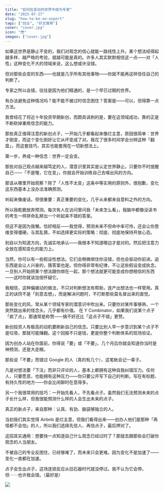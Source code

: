 ```yaml
---
title: "如何在变动的世界中成为专家"
date: "2025-07-27"
slug: "how-to-be-an-expert"
tags: ["创业", "好文推荐"]
cover: "cover.jpg"
icon: "😎"
images: ["cover.jpg"]
---
```

如果这世界是静止不变的，我们对观念的信心就能一路线性上升。某个想法经得起越多样、越严格的考验，就越可能是真的。许多人其实默默相信这一点——对「人性」这种变化不大的领域来说，这么想或许没错。



但对那些会变的东西——也就是几乎所有其他事物——你就不能再这样信任自己的判断了。



专家之所以会错，往往是因为他们精通的，是一个早已过期的世界。



有办法避免这种情况吗？能不能不被过时信念困住？答案是——可以，但得靠一点方法。



我曾经花了将近十年投资早期新创，而颇具讽刺的是，要在这领域成功，靠的正是不断砍掉重练信念的能力。



那些真正值得注意的新创点子，一开始几乎都看起来像烂主意，原因很简单：世界才刚变，而这个变化刚好让它从坏变成了对。我花了很多时间学会分辨这种「翻盘」，而这套技巧，其实也能套用在一切新想法上。



第一步，养成一种信念：世界一定会变。



那些对自己观点越来越笃定的人，潜意识里其实是认定世界静止。只要你不时提醒自己——「不是喔，它在变」，你就会开始训练自己去嗅出风的方向。



那该从哪里开始观察？除了「人性不太变」这条中等实用的原则外，很抱歉，变化这东西基本上没办法准确预测。



听起来像废话，但很重要：真正重要的变化，几乎从来都来自意料之外的方向。



所以我乾脆放弃预测。每次有人在访问里问我「未来怎么看」，我脑中都像没读书的考生一样拼命乱掰出一个听起来不错的答案。



但这不是因为我懒。恰好相反——我觉得，预测未来不但命中率可怜，还会让你思维变得僵硬。与其乱猜，不如选择更实际的策略：彻底、彻底地保持开放心态。



别自以为知道方向，先诚实地承认——我根本不知道哪边才是对的。然后把注意力全放在感知变化的能力上。



当然，你可以有一些假设性想法。它们会稍微绑住你没错，但也会驱动你前进。追东西是会让人兴奋的，猜答案也是。但你得非常有纪律，不让这些假设变成执念。
一旦别人开始把某个想法跟你绑在一起，那个想法就更可能变成你想相信的东西——这时你就该加倍怀疑它。



我相信，这种偏被动的做法，不只对判断想法有帮助，连产出想法也一样管用。真正的诀窍不是「刻意去想」，而是解决问题时，不打断那些莫名冒出来的直觉。



那些变化的风，常从某个领域专家的潜意识中吹出来。只要你对某件事够熟，一个突然跳出来的怪念头，几乎都有价值。
在 Y Combinator，如果我们说某个点子「疯了点」，那通常是称赞——搞不好还比「这点子不错」更赞。



新创投资人有极高的动机要刷新自己的信念。只要比别人早一步意识到某个点子不是垃圾，那就可能赚翻。这个回报不只是钱，更是你整个判断体系的现场验证。



因为创办人站在你面前，你得说「要」或「不要」，几个月后你就会知道你当时是神预测，还是大走眼。



那些说「不要」而错过 Google 的人（真的有几个），这笔帐会记一辈子。



凡是对想法要「下注」而非只评论的人，基本上都拥有这种自我纠错压力。任何人，只要愿意，也能拥有这种压力——你只要公开写下自己的判断。写在有标题、有持久性的地方——你会比闲聊时在意得多。



另一个我很常用的技巧：一开始先看人，不先看点子。虽然我们无法预测未来的点子长什么样，但我很能预测什么样的人会生出未来的点子。



真正的新点子，来自那种：认真、有劲、脑袋够独立的人。



当初我们其实觉得 Airbnb 是烂主意，但我们看得出来——创办人他们是那种「再怪都不会怕」的人，所以我们选择先信人、再信点子，最后押对了。



这招其实通用：想要快一点知道自己什么观念已经过时了？那就去跟那些会打破你观念的人当朋友。



不被自己的专业反困住，已经够难了，而未来只会更难。因为变化不是加速了——变化一直都在加速。



点子会生出点子，这场连锁反应从旧石器时代就没停过。我不认为它会停。
但⋯⋯也许我会错。（最好是）




![](https://prod-files-secure.s3.us-west-2.amazonaws.com/112d0858-5090-4d34-a606-b75eb8d65fd2/46476355-9cf3-4e99-9b7a-3531bc426380/1000202064.png?X-Amz-Algorithm=AWS4-HMAC-SHA256&X-Amz-Content-Sha256=UNSIGNED-PAYLOAD&X-Amz-Credential=ASIAZI2LB466ZHEL535V%2F20250812%2Fus-west-2%2Fs3%2Faws4_request&X-Amz-Date=20250812T171406Z&X-Amz-Expires=3600&X-Amz-Security-Token=IQoJb3JpZ2luX2VjENH%2F%2F%2F%2F%2F%2F%2F%2F%2F%2FwEaCXVzLXdlc3QtMiJHMEUCIQDG1Gn1NifOukTZqOFeVnHaTDPGK6NPNL6n20GxlpSx6AIgK2ajxdP%2F0Mm2su5BS3yOZDetwY%2BdvQ6r7DocE%2BjN8Rcq%2FwMIGRAAGgw2Mzc0MjMxODM4MDUiDMU6Moj%2Fr1zJ98qRRCrcAwE%2FsqbTOB9eiUZ56S0P7hbcNfqHe9THIFhOQmnOR%2FIzz9cLKN2HS0D7J54AMDVyVqpMNpJOVNPfkWDv%2Fh6vSEmGKh%2BmUUo0r3GGGcLJ4hxsdZbitMzm%2BQz6V11sR40Li1%2BQJfWKl%2BQVIiKB%2B7J05p1tYcHxaxFP0mcBFZ3BNjJewb7XFcz0DP2LuMlsSt%2Bre0BO9yGbt4Dc8aLFlY0LApFc2i9tq4%2BW3Bkx%2FQarC9OeigWWruVqW2u2QqQLEh5J1ft3oQUneCssVRipbHdDBA8gmCULuJkha6KjxYEIRXXcoQhD%2FjH1sr1hxVb8JMP1HlvNsy3ZmIuflh4N3vV5%2B8tdRjKBqwxSMtrL89cqGipjTwUqdWzXmUlx3IZqVWBAIO1Ne8Za%2FOPx5S%2FmuUGWQCBPOhRBcfzU5JoAJSH%2B0ONKaeq84GfeSoBju1H%2FbAH9gSRVePRREzRQ91TUVutZvZCiuHwLJjTYR58xvoqAGXR9Rw7n7oUayHxl2QzcwgumaF3a9NJ5Gr7vlRfkYNrxv84wyMVgx6G17xfD6aXW40eTrPkv49E4sRjWmiqJ1Zfq5eNpEBdg3%2BdR5%2F1Q4iZjg84Zg4ExSTbraoguV6qKOE8cTmqHZeTLZd2HcsFzML3T7cQGOqUBjrOujSi1t7m%2Fp8TZpQiu5FyOXlzH%2B4ZPC%2F%2F1wNg2WK9yit3PToX1qHg%2Bh4o4PGy0vtY4GYQegXJaqw2B%2F7%2BbTa4VFosM9iECf0qh6fE0GrF%2FtdyqfU2Aqr%2B4B7xqmj7315Z2MKwUUXmgNFN7sq7eKmutHAHwdya37pNCm21BLV%2B6BvZZKWVd4gIhgKB8C5rwG3o%2B9hWb6MDFLaHtgmFK2zStzA81&X-Amz-Signature=89f58e003f883c99b83483d00228f715398f9774734a7d7f514cab23ef94e236&X-Amz-SignedHeaders=host&x-amz-checksum-mode=ENABLED&x-id=GetObject)

